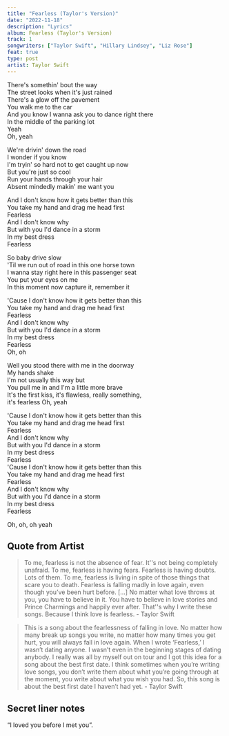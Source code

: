 ```yaml
---
title: "Fearless (Taylor's Version)"
date: "2022-11-18"
description: "Lyrics"
album: Fearless (Taylor's Version)
track: 1
songwriters: ["Taylor Swift", "Hillary Lindsey", "Liz Rose"]
feat: true
type: post
artist: Taylor Swift
---
```


<p className="verse-one">
There's somethin' bout the way <br />
The street looks when it's just rained <br />
There's a glow off the pavement <br />
You walk me to the car <br />
And you know I wanna ask you to dance right there <br />
In the middle of the parking lot <br />
Yeah <br />
Oh, yeah <br />
</p>
<p className="verse-two">
We're drivin' down the road <br />
I wonder if you know <br />
I'm tryin' so hard not to get caught up now <br />
But you're just so cool <br />
Run your hands through your hair <br />
Absent mindedly makin' me want you <br />
</p>
<p className="chorus">
And I don't know how it gets better than this <br />
You take my hand and drag me head first <br />
Fearless <br />
And I don't know why <br />
But with you I'd dance in a storm <br />
In my best dress <br />
Fearless <br />
</p>
<p className="verse-three">
So baby drive slow <br />
'Til we run out of road in this one horse town <br />
I wanna stay right here in this passenger seat <br />
You put your eyes on me <br />
In this moment now capture it, remember it <br />
</p>
<p className="chorus">
'Cause I don't know how it gets better than this <br />
You take my hand and drag me head first <br />
Fearless <br />
And I don't know why <br />
But with you I'd dance in a storm <br />
In my best dress <br />
Fearless <br />
Oh, oh <br />
</p>
<p className="bridge">
Well you stood there with me in the doorway <br />
My hands shake <br />
I'm not usually this way but <br />
You pull me in and I'm a little more brave <br />
It's the first kiss, it's flawless, really something,  <br />it's fearless
Oh, yeah <br />
</p>
<p className="chorus">
'Cause I don't know how it gets better than this <br />
You take my hand and drag me head first <br />
Fearless <br />
And I don't know why <br />
But with you I'd dance in a storm <br />
In my best dress <br />
Fearless <br />
'Cause I don't know how it gets better than this <br />
You take my hand and drag me head first <br />
Fearless <br />
And I don't know why <br />
But with you I'd dance in a storm <br />
In my best dress <br />
Fearless <br />
</p>
<p className="outro">
Oh, oh, oh yeah <br />
</p>

## Quote from Artist

<blockquote>
To me, fearless is not the absence of fear. It''s not being completely unafraid. To me, fearless is having fears. Fearless is having doubts. Lots of them. To me, fearless is living in spite of those things that scare you to death. Fearless is falling madly in love again, even though you’ve been hurt before. […] No matter what love throws at you, you have to believe in it. You have to believe in love stories and Prince Charmings and happily ever after. That''s why I write these songs. Because I think love is fearless. - Taylor Swift
</blockquote>

<blockquote>
This is a song about the fearlessness of falling in love. No matter how many break up songs you write, no matter how many times you get hurt, you will always fall in love again. When I wrote ‘Fearless,’ I wasn’t dating anyone. I wasn’t even in the beginning stages of dating anybody. I really was all by myself out on tour and I got this idea for a song about the best first date. I think sometimes when you’re writing love songs, you don’t write them about what you’re going through at the moment, you write about what you wish you had. So, this song is about the best first date I haven’t had yet. - Taylor Swift
</blockquote>

## Secret liner notes

“I loved you before I met you”.
